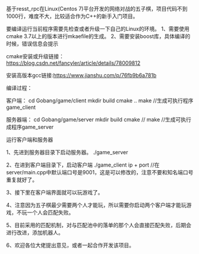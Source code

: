 基于resst_rpc在Linux(Centos 7)平台开发的网络对战的五子棋，项目代码不到1000行，难度不大，比较适合作为C++的新手入门项目。

要编译运行当前程序需要先检查或者升级一下自己的Linux的环境。
  1、需要使用cmake 3.7以上的版本进行mkaefile的生成。
  2、需要安装boost库，具体编译的时候，错误信息会提示

cmake安装或升级链接：https://blog.csdn.net/fancyler/article/details/78009812

安装高版本gcc链接:https://www.jianshu.com/p/76fb9b6a781b

编译过程：

客户端：
cd Gobang/game/client
mkdir build
cmake ..
make //生成可执行程序game_client

服务器端：
cd Gobang/game/server
mkdir build
cmake //
make //生成可执行成程序game_server

运行客户端和服务器

1、先进到服务器目录下启动服务器。
./game_server

2、在进到客户端目录下，启动客户端
./game_client ip + port   //在server/main.cpp中默认端口号是9001，这是可以修改的，注意不要和知名端口号重复就好了。

3、接下里在客户端界面就可以玩游戏了。

4、注意因为五子棋最少需要两个人才能玩，所以需要你启动两个客户端才能玩游戏，不玩一个人会匹配失败。

5、目前采用的匹配机制，对与匹配池中的落单的那个人会直接匹配失败，后期会进行改进，添加机器人。

6、欢迎各位大佬提出意见，或者一起合作开发该项目。

